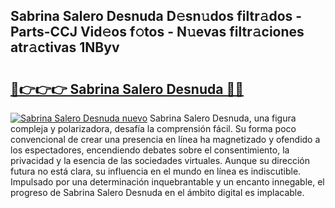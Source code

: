 ## Sabrina Salero Desnuda D𝚎sn𝚞dos filtr𝚊dos - Parts-CCJ Vid𝚎os f𝚘tos - N𝚞evas filtr𝚊ciones atr𝚊ctivas 1NByv

# <h2><a href="http://mb0r2e.tromn.icu/?c=Sabrina+Salero+Desnuda">🔗👉👉👉 Sabrina Salero Desnuda 🔗🔗</a></h2>

[![Sabrina Salero Desnuda nuevo](https://i.imgur.com/pEAQMta.gif)](http://mb0r2e.tromn.icu/?c=Sabrina+Salero+Desnuda)
Sabrina Salero Desnuda, una figura compleja y polarizadora, desafía la comprensión fácil. Su forma poco convencional de crear una presencia en línea ha magnetizado y ofendido a los espectadores, encendiendo debates sobre el consentimiento, la privacidad y la esencia de las sociedades virtuales. Aunque su dirección futura no está clara, su influencia en el mundo en línea es indiscutible. Impulsado por una determinación inquebrantable y un encanto innegable, el progreso de Sabrina Salero Desnuda en el ámbito digital es implacable.
